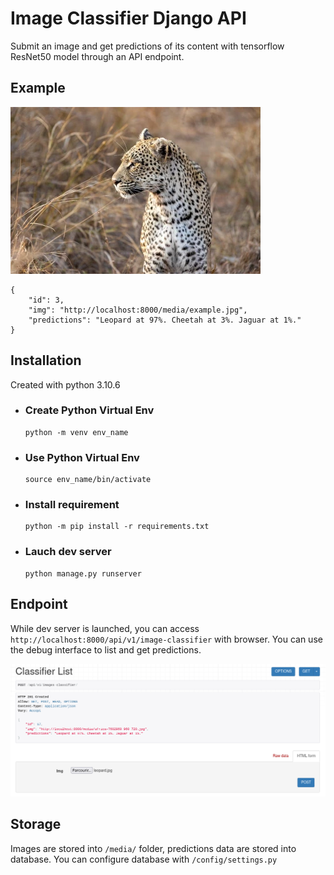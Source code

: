 Image Classifier Django API
===================

Submit an image and get predictions of its content with tensorflow ResNet50 model through an API endpoint.

Example
----

![](p1.webp)

```
{
    "id": 3,
    "img": "http://localhost:8000/media/example.jpg",
    "predictions": "Leopard at 97%. Cheetah at 3%. Jaguar at 1%."
}
```

Installation
-----

Created with python 3.10.6

- ### Create Python Virtual Env
    ```
    python -m venv env_name
    ```

- ### Use Python Virtual Env
    ```
    source env_name/bin/activate
    ```

- ### Install requirement
    ```
    python -m pip install -r requirements.txt
    ```

- ### Lauch dev server
    ```
    python manage.py runserver
    ```


Endpoint
--------

While dev server is launched, you can access `http://localhost:8000/api/v1/image-classifier` with browser. You can use the debug interface to list and get predictions.

![](p3.png)


Storage
------

Images are stored into `/media/` folder, predictions data are stored into database. 
You can configure database with `/config/settings.py`